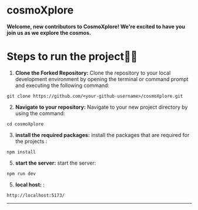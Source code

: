 # cosmoXplore

**Welcome, new contributors to CosmoXplore! We're excited to have you join us as we explore the cosmos.**


<!-- ![Screenshot (187)](https://github.com/PranavBarthwal/cosmoXplore/assets/110532770/d8fd242f-b716-4637-96d8-3a23bbd98c38)
![Screenshot (188)](https://github.com/PranavBarthwal/cosmoXplore/assets/110532770/e4ee747b-bd2f-4bdd-9e61-f82d4a8e8494)
![Screenshot (189)](https://github.com/PranavBarthwal/cosmoXplore/assets/110532770/8544a975-e787-4d23-a88b-048764d65b40)
![Screenshot (190)](https://github.com/PranavBarthwal/cosmoXplore/assets/110532770/fd74a0fc-adec-4049-91fa-b71c1a50f832)
![Screenshot 2024-02-25 233331](https://github.com/PranavBarthwal/cosmoXplore/assets/110532770/cadee836-6466-42b2-88ca-43e8fd026b41) -->


# Steps to run the project👨‍💻

1. **Clone the Forked Repository:** Clone the repository to your local development environment by opening the terminal or command prompt and executing the following command:

```
git clone https://github.com/<your-github-username>/cosmoXplore.git
```

2. **Navigate to your repository:** Navigate to your new project directory by using the command:

```
cd cosmoXplore
```

3. **install the required packages:** install the packages that are required for the projects :

```
npm install
```

5. **start the server:** start the server:

```
npm run dev
```

5. **local host:** :

```
http://localhost:5173/
```
---
